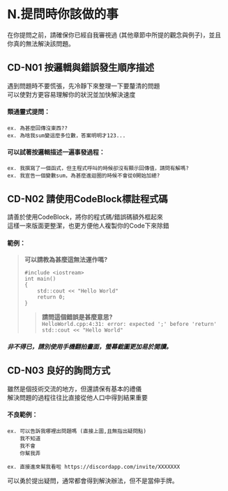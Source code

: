 # N.提問時你該做的事
在你提問之前，請確保你已經自我審視過 (其他章節中所提的觀念與例子)，並且你真的無法解決該問題。

## CD-N01 按邏輯與錯誤發生順序描述
遇到問題時不要慌張，先冷靜下來整理一下要釐清的問題  
可以使對方更容易理解你的狀況並加快解決速度  
#### 類通靈式提問：
```
ex. 為甚麼回傳沒東西??
ex. 為啥我sum變這麼多位數，答案明明才123...
```
#### 可以試著按邏輯描述一遍事發過程：
```
ex. 我撰寫了一個函式，但主程式呼叫的時候卻沒有顯示回傳值，請問有解嗎?
ex. 我宣告一個變數sum，為甚麼進迴圈的時候不會從0開始加總?
```

## CD-N02 請使用CodeBlock標註程式碼
請善於使用CodeBlock，將你的程式碼/錯誤碼額外框起來  
這樣一來版面更整潔，也更方便他人複製你的Code下來除錯  
#### 範例：
> **可以請教為甚麼這無法運作嗎?**  
> ```
> #include <iostream>
> int main()
> {
>     std::cout << "Hello World"
>     return 0;
> }
> ```
>> **請問這個錯誤是甚麼意思?**  
>> ```HelloWorld.cpp:4:31: error: expected ';' before 'return' std::cout << "Hello World"```  

##### 非不得已，請別使用手機翻拍畫面，螢幕截圖更加易於閱讀。 

## CD-N03 良好的詢問方式
雖然是個技術交流的地方，但還請保有基本的禮儀  
解決問題的過程往往比直接從他人口中得到結果重要  
#### 不良範例：
```
ex. 可以告訴我哪裡出問題嗎 (直接上圖,且無指出疑問點)
    我不知道
    我不會
    你幫我弄

ex. 直接進來幫我看啦 https://discordapp.com/invite/XXXXXXX
```
可以勇於提出疑問，通常都會得到解決辦法，但不是當伸手牌。  

